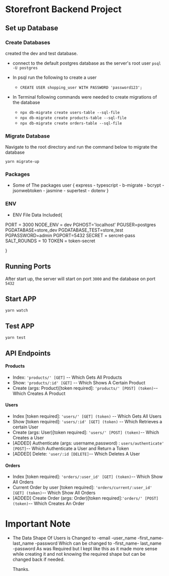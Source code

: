 # Storefront Backend Project

## Set up Database

### Create Databases

created the dev and test database.

- connect to the default postgres database as the server's root user `psql -U postgres`

- In psql run the following to create a user

  - `CREATE USER shopping_user WITH PASSWORD 'password123';`

- In Terminal following commands were needed to create migrations of the database

  - `npx db-migrate create users-table --sql-file`
  - `npx db-migrate create products-table --sql-file`
  - `npx db-migrate create orders-table --sql-file`

### Migrate Database

Navigate to the root directory and run the command below to migrate the database

`yarn migrate-up`

### Packages

- Some of The packages user { express - typescript - b-migrate - bcrypt - jsonwebtoken - jasmine - supertest - dotenv }

### ENV

- ENV File Data Included{

PORT = 3000
NODE_ENV = dev
PGHOST='localhost'
PGUSER=postgres
PGDATABASE=store_dev
PGDATABASE_TEST=store_test
PGPASSWORD=admin
PGPORT=5432
SECRET = sercret-pass
SALT_ROUNDS = 10
TOKEN = token-secret

}

## Running Ports

After start up, the server will start on port `3000` and the database on port `5432`

## Start APP

`yarn watch`

## Test APP

`yarn test`

## API Endpoints

#### Products

- Index: `'products/' [GET]` -- Which Gets All Products
- Show: `'products/:id' [GET]` -- Which Shows A Certain Product
- Create (args: Product)[token required]: `'products/' [POST] (token)`-- Which Creates A Product

#### Users

- Index [token required]: `'users/' [GET] (token)` -- Which Gets All Users
- Show [token required]: `'users/:id' [GET] (token)` -- Which Retrieves a certain User
- Create (args: User)[token required]: `'users/' [POST] (token)`-- Which Creates a User
- [ADDED] Authenticate (args: username,password) : `users/authenticate' [POST]`-- Which Authenticate a User and Return a Token
- [ADDED] Delete: `'user/:id [DELETE]`-- Which Deletes A User

#### Orders

- Index [token required]: `'orders/:user_id' [GET] (token)`-- Which Show All Orders
- Current Order by user [token required]: `'orders/current/:user_id' [GET] (token)`-- Which Show All Orders
- [ADDED] Create Order (args: Order)[token required]:`'orders/' [POST] (token)`-- Which Creates An Order

# Important Note

- The Data Shape Of Users is Changed to -email -user_name -first_name- last_name -password
  Which can be changed to -first_name- last_name -password As was Required but I kept like this as it made
  more sense while creating it and not knowing the required shape but can be changed back if needed.

  Thanks.
